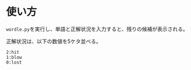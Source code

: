# 使い方

`wordle.py`を実行し、単語と正解状況を入力すると、残りの候補が表示される。

正解状況は、以下の数値を5ケタ並べる。

```
2:hit
1:blow
0:lost
```
